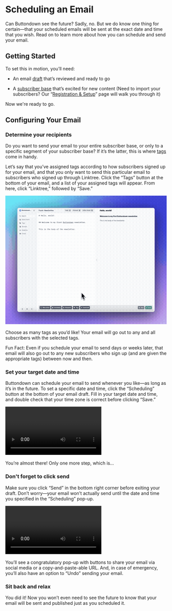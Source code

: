 ﻿# Scheduling an Email

Can Buttondown see the future? Sadly, no. But we do know one thing for certain—that your scheduled emails will be sent at the exact date and time that you wish. Read on to learn more about how you can schedule and send your email.

## Getting Started

To set this in motion, you’ll need:

-   An email [draft](https://docs.buttondown.email/getting-started/registration-and-setup#draft-your-first-newsletter) that’s reviewed and ready to go
    
-   A [subscriber base](https://docs.buttondown.email/getting-started/building-your-subscriber-base) that’s excited for new content (Need to import your subscribers? Our “[Registration & Setup](https://docs.buttondown.email/getting-started/registration-and-setup#import-your-subscribers)” page will walk you through it)

Now we're ready to go.

## Configuring Your Email

### Determine your recipients

Do you want to send your email to your entire subscriber base, or only to a specific segment of your subscriber base? If it’s the latter, this is where [tags](https://docs.buttondown.email/api-reference/tags) come in handy. 

Let’s say that you’ve assigned tags according to how subscribers signed up for your email, and that you only want to send this particular email to subscribers who signed up through Linktree. Click the “Tags” button at the bottom of your email, and a list of your assigned tags will appear. From here, click “Linktree,” followed by “Save.” 


![Pop-up for selecting tags](https://github.com/madelinezday/buttondown/blob/scheduling/select-tags.gif?raw=true)

Choose as many tags as you’d like! Your email will go out to any and all subscribers with the selected tags.

Fun Fact: Even if you schedule your email to send days or weeks later, that email will also go out to any new subscribers who sign up (and are given the appropriate tags) between now and then.

### Set your target date and time

Buttondown can schedule your email to send whenever you like—as long as it’s in the future. To set a specific date and time, click the “Scheduling” button at the bottom of your email draft. Fill in your target date and time, and double check that your time zone is correct before clicking “Save.”

![Pop-up for selecting date and time](https://github.com/madelinezday/buttondown/blob/scheduling/scheduling-email-hi-res.mp4?raw=true)

You’re almost there! Only one more step, which is…

### Don't forget to click send

Make sure you click “Send” in the bottom right corner before exiting your draft. Don’t worry—your email won’t actually send until the date and time you specified in the “Scheduling” pop-up.

!["Send" Button](https://github.com/madelinezday/buttondown/blob/scheduling/click-send-hi-res.mp4?raw=true)

You’ll see a congratulatory pop-up with buttons to share your email via social media or a copy-and-paste-able URL. And, in case of emergency, you’ll also have an option to “Undo” sending your email.

### Sit back and relax

You did it! Now you won’t even need to see the future to know that your email will be sent and published just as you scheduled it.

